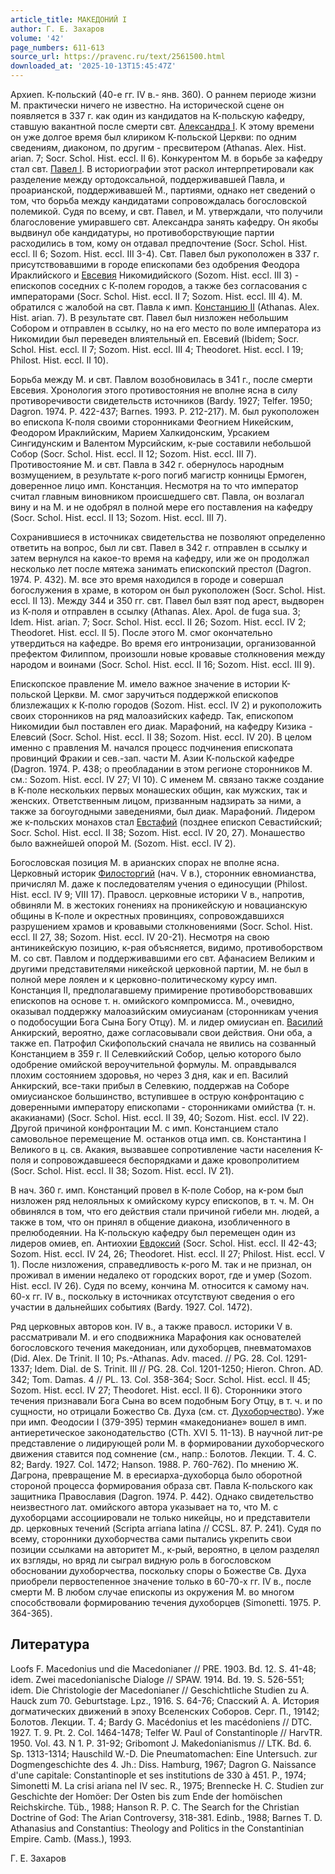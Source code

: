 ```yaml
---
article_title: МАКЕДОНИЙ I
author: Г. Е. Захаров
volume: '42'
page_numbers: 611-613
source_url: https://pravenc.ru/text/2561500.html
downloaded_at: '2025-10-13T15:45:47Z'
---
```


Архиеп. К-польский (40-е гг. IV в.- янв. 360). О раннем периоде жизни М. практически ничего не известно. На исторической сцене он появляется в 337 г. как один из кандидатов на К-польскую кафедру, ставшую вакантной после смерти свт. [Александра I](<https://pravenc.ru/text/АЛЕКСАНДР I.html>). К этому времени он уже долгое время был клириком К-польской Церкви: по одним сведениям, диаконом, по другим - пресвитером (Athanas. Alex. Hist. arian. 7; Socr. Schol. Hist. eccl. II 6). Конкурентом М. в борьбе за кафедру стал свт. [Павел I](<https://pravenc.ru/text/Павел I.html>). В историографии этот раскол интерпретировали как разделение между ортодоксальной, поддерживавшей Павла, и проарианской, поддерживавшей М., партиями, однако нет сведений о том, что борьба между кандидатами сопровождалась богословской полемикой. Судя по всему, и свт. Павел, и М. утверждали, что получили благословение умиравшего свт. Александра занять кафедру. Он якобы выдвинул обе кандидатуры, но противоборствующие партии расходились в том, кому он отдавал предпочтение (Socr. Schol. Hist. eccl. II 6; Sozom. Hist. eccl. III 3-4). Свт. Павел был рукоположен в 337 г. присутствовавшими в городе епископами без одобрения Феодора Ираклийского и [Евсевия](https://pravenc.ru/text/Евсевий.html) Никомидийского (Sozom. Hist. eccl. III 3) - епископов соседних с К-полем городов, а также без согласования с императорами (Socr. Schol. Hist. eccl. II 7; Sozom. Hist. eccl. III 4). М. обратился с жалобой на свт. Павла к имп. [Констанцию II](<https://pravenc.ru/text/Констанций II.html>) (Athanas. Alex. Hist. arian. 7). В результате свт. Павел был низложен небольшим Собором и отправлен в ссылку, но на его место по воле императора из Никомидии был переведен влиятельный еп. Евсевий (Ibidem; Socr. Schol. Hist. eccl. II 7; Sozom. Hist. eccl. III 4; Theodoret. Hist. eccl. I 19; Philost. Hist. eccl. II 10).

Борьба между М. и свт. Павлом возобновилась в 341 г., после смерти Евсевия. Хронология этого противостояния не вполне ясна в силу противоречивости свидетельств источников (Bardy. 1927; Telfer. 1950; Dagron. 1974. P. 422-437; Barnes. 1993. P. 212-217). М. был рукоположен во епископа К-поля своими сторонниками Феогнием Никейским, Феодором Ираклийским, Марием Халкидонским, Урсакием Сингидунским и Валентом Мурсийским, к-рые составили небольшой Собор (Socr. Schol. Hist. eccl. II 12; Sozom. Hist. eccl. III 7). Противостояние М. и свт. Павла в 342 г. обернулось народным возмущением, в результате к-рого погиб магистр конницы Ермоген, доверенное лицо имп. Констанция. Несмотря на то что император считал главным виновником происшедшего свт. Павла, он возлагал вину и на М. и не одобрял в полной мере его поставления на кафедру (Socr. Schol. Hist. eccl. II 13; Sozom. Hist. eccl. III 7).

Сохранившиеся в источниках свидетельства не позволяют определенно ответить на вопрос, был ли свт. Павел в 342 г. отправлен в ссылку и затем вернулся на какое-то время на кафедру, или же он продолжал несколько лет после мятежа занимать епископский престол (Dagron. 1974. P. 432). М. все это время находился в городе и совершал богослужения в храме, в котором он был рукоположен (Socr. Schol. Hist. eccl. II 13). Между 344 и 350 гг. свт. Павел был взят под арест, выдворен из К-поля и отправлен в ссылку (Athanas. Alex. Apol. de fuga sua. 3; Idem. Hist. arian. 7; Socr. Schol. Hist. eccl. II 26; Sozom. Hist. eccl. IV 2; Theodoret. Hist. eccl. II 5). После этого М. смог окончательно утвердиться на кафедре. Во время его интронизации, организованной префектом Филиппом, произошли новые кровавые столкновения между народом и воинами (Socr. Schol. Hist. eccl. II 16; Sozom. Hist. eccl. III 9).

Епископское правление М. имело важное значение в истории К-польской Церкви. М. смог заручиться поддержкой епископов близлежащих к К-полю городов (Sozom. Hist. eccl. IV 2) и рукоположить своих сторонников на ряд малоазийских кафедр. Так, епископом Никомидии был поставлен его диак. Марафоний, на кафедру Кизика - Елевсий (Socr. Schol. Hist. eccl. II 38; Sozom. Hist. eccl. IV 20). В целом именно с правления М. начался процесс подчинения епископата провинций Фракии и сев.-зап. части М. Азии К-польской кафедре (Dagron. 1974. P. 438; о преобладании в этом регионе сторонников М. см.: Sozom. Hist. eccl. IV 27; VI 10). С именем М. связано также создание в К-поле нескольких первых монашеских общин, как мужских, так и женских. Ответственным лицом, призванным надзирать за ними, а также за богоугодными заведениями, был диак. Марафоний. Лидером же к-польских монахов стал [Евстафий](https://pravenc.ru/text/Евстафий.html) (позднее епископ Севастийский; Socr. Schol. Hist. eccl. II 38; Sozom. Hist. eccl. IV 20, 27). Монашество было важнейшей опорой М. (Sozom. Hist. eccl. IV 2).

Богословская позиция М. в арианских спорах не вполне ясна. Церковный историк [Филосторгий](https://pravenc.ru/text/Филосторгий.html) (нач. V в.), сторонник евномианства, причислял М. даже к последователям учения о единосущии (Philost. Hist. eccl. IV 9; VIII 17). Правосл. церковные историки V в., напротив, обвиняли М. в жестоких гонениях на проникейскую и новацианскую общины в К-поле и окрестных провинциях, сопровождавшихся разрушением храмов и кровавыми столкновениями (Socr. Schol. Hist. eccl. II 27, 38; Sozom. Hist. eccl. IV 20-21). Несмотря на свою антиникейскую позицию, к-рая объясняется, видимо, противоборством М. со свт. Павлом и поддерживавшими его свт. Афанасием Великим и другими представителями никейской церковной партии, М. не был в полной мере лоялен и к церковно-политическому курсу имп. Констанция II, предполагавшему примирение противоборствовавших епископов на основе т. н. омийского компромисса. М., очевидно, оказывал поддержку малоазийским омиусианам (сторонникам учения о подобосущии Бога Сына Богу Отцу). М. и лидер омиусиан еп. [Василий](https://pravenc.ru/text/Василий.html) Анкирский, вероятно, даже согласовывали свои действия. Они оба, а также еп. Патрофил Скифопольский сначала не явились на созванный Констанцием в 359 г. II Селевкийский Собор, целью которого было одобрение омийской вероучительной формулы. М. оправдывался плохим состоянием здоровья, но через 3 дня, как и еп. Василий Анкирский, все-таки прибыл в Селевкию, поддержав на Соборе омиусианское большинство, вступившее в острую конфронтацию с доверенными императору епископами - сторонниками омийства (т. н. акакианами) (Socr. Schol. Hist. eccl. II 39, 40; Sozom. Hist. eccl. IV 22). Другой причиной конфронтации М. с имп. Констанцием стало самовольное перемещение М. останков отца имп. св. Константина I Великого в ц. св. Акакия, вызвавшее сопротивление части населения К-поля и сопровождавшееся беспорядками и даже кровопролитием (Socr. Schol. Hist. eccl. II 38; Sozom. Hist. eccl. IV 21).

В нач. 360 г. имп. Констанций провел в К-поле Собор, на к-ром был низложен ряд нелояльных к омийскому курсу епископов, в т. ч. М. Он обвинялся в том, что его действия стали причиной гибели мн. людей, а также в том, что он принял в общение диакона, изобличенного в прелюбодеянии. На К-польскую кафедру был перемещен один из лидеров омиев, еп. Антиохии [Евдоксий](https://pravenc.ru/text/Евдоксий.html) (Socr. Schol. Hist. eccl. II 42-43; Sozom. Hist. eccl. IV 24, 26; Theodoret. Hist. eccl. II 27; Philost. Hist. eccl. V 1). После низложения, справедливость к-рого М. так и не признал, он проживал в имении недалеко от городских ворот, где и умер (Sozom. Hist. eccl. IV 26). Cудя по всему, кончина М. относится к самому нач. 60-х гг. IV в., поскольку в источниках отсутствуют сведения о его участии в дальнейших событиях (Bardy. 1927. Col. 1472).

Ряд церковных авторов кон. IV в., а также правосл. историки V в. рассматривали М. и его сподвижника Марафония как основателей богословского течения македониан, или духоборцев, пневматомахов (Did. Alex. De Trinit. II 10; Ps.-Athanas. Adv. maced. // PG. 28. Col. 1291-1337; Idem. Dial. de S. Trinit. III // PG. 28. Col. 1201-1250; Hieron. Chron. AD. 342; Tom. Damas. 4 // PL. 13. Col. 358-364; Socr. Schol. Hist. eccl. II 45; Sozom. Hist. eccl. IV 27; Theodoret. Hist. eccl. II 6). Сторонники этого течения признавали Бога Сына во всем подобным Богу Отцу, в т. ч. и по сущности, но отрицали Божество Св. Духа (см. ст. [Духоборчество](https://pravenc.ru/text/Духоборчество.html)). Уже при имп. Феодосии I (379-395) термин «македониане» вошел в имп. антиеретическое законодательство (CTh. XVI 5. 11-13). В научной лит-ре представление о лидирующей роли М. в формировании духоборческого движения ставится под сомнение (cм., напр.: Болотов. Лекции. Т. 4. С. 82; Bardy. 1927. Col. 1472; Hanson. 1988. P. 760-762). По мнению Ж. Дагрона, превращение М. в ересиарха-духоборца было оборотной стороной процесса формирования образа свт. Павла К-польского как защитника Православия (Dagron. 1974. P. 442). Однако свидетельство неизвестного лат. омийского автора указывает на то, что М. с духоборцами ассоциировали не только никейцы, но и представители др. церковных течений (Scripta arriana latina // CCSL. 87. P. 241). Судя по всему, сторонники духоборчества сами пытались укрепить свои позиции ссылками на авторитет М., к-рый, вероятно, в целом разделял их взгляды, но вряд ли сыграл видную роль в богословском обосновании духоборчества, поскольку споры о Божестве Св. Духа приобрели первостепенное значение только в 60-70-х гг. IV в., после смерти М. В любом случае епископы из окружения М. во многом способствовали формированию течения духоборцев (Simonetti. 1975. P. 364-365).

## Литература

Loofs F. Macedonius und die Macedonianer // PRE. 1903. Bd. 12. S. 41-48; idem. Zwei macedonianische Dialoge // SPAW. 1914. Bd. 19. S. 526-551; idem. Die Christologie der Macedonianer // Geschichtliche Studien zu A. Hauck zum 70. Geburtstage. Lpz., 1916. S. 64-76; Спасский А. А. История догматических движений в эпоху Вселенских Cоборов. Серг. П., 19142; Болотов. Лекции. Т. 4; Bardy G. Macédonius et les macédoniens // DTC. 1927. T. 9. Pt. 2. Col. 1464-1478; Telfer W. Paul of Constantinople // HarvTR. 1950. Vol. 43. N 1. P. 31-92; Gribomont J. Makedonianismus // LTK. Bd. 6. Sp. 1313-1314; Hauschild W.-D. Die Pneumatomachen: Eine Untersuch. zur Dogmengeschichte des 4. Jh.: Diss. Hamburg, 1967; Dagron G. Naissance d'une capitale: Constantinople et ses institutions de 330 à 451. P., 1974; Simonetti M. La crisi ariana nel IV sec. R., 1975; Brennecke H. C. Studien zur Geschichte der Homöer: Der Osten bis zum Ende der homöischen Reichskirche. Tüb., 1988; Hanson R. P. C. The Search for the Christian Doctrine of God: The Arian Controversy, 318-381. Edinb., 1988; Barnes T. D. Athanasius and Constantius: Theology and Politics in the Constantinian Empire. Camb. (Mass.), 1993.

Г. Е. Захаров
